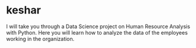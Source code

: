 # keshar
 I will take you through a Data Science project on Human Resource Analysis with Python. Here you will learn how to analyze the data of the employees working in the organization.
